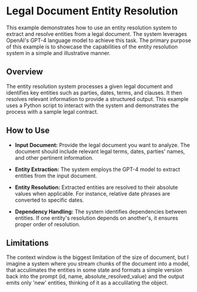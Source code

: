 # Legal Document Entity Resolution

This example demonstrates how to use an entity resolution system to extract and resolve entities from a legal document. The system leverages OpenAI's GPT-4 language model to achieve this task. The primary purpose of this example is to showcase the capabilities of the entity resolution system in a simple and illustrative manner.

## Overview
The entity resolution system processes a given legal document and identifies key entities such as parties, dates, terms, and clauses. It then resolves relevant information to provide a structured output. This example uses a Python script to interact with the system and demonstrates the process with a sample legal contract.

## How to Use

* **Input Document:** Provide the legal document you want to analyze. The document should include relevant legal terms, dates, parties' names, and other pertinent information.

* **Entity Extraction:** The system employs the GPT-4 model to extract entities from the input document.

* **Entity Resolution:** Extracted entities are resolved to their absolute values when applicable. For instance, relative date phrases are converted to specific dates.

* **Dependency Handling:** The system identifies dependencies between entities. If one entity's resolution depends on another's, it ensures proper order of resolution.

## Limitations

The context window is the biggest limitation of the size of document, but I imagine a system where you stream chunks of the document into a model, that acculimates the entities in some state and formats a simple version back into the prompt (id, name, absolute_resolved_value) and the output emits only 'new' entities, thinking of it as a acculilating the object.